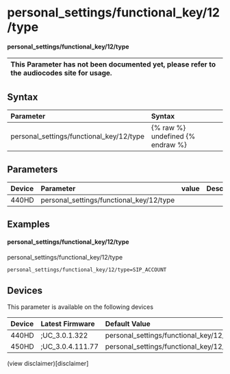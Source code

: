 ﻿---
description: personal_settings/functional_key/12/type
search:
    keywords: ['personal_settings','functional_key','12','type']
---

# personal_settings/functional_key/12/type

#### personal_settings/functional_key/12/type


| This Parameter has not been documented yet, please refer to the audiocodes site for usage.  |
| :--- |

## Syntax
| Parameter | Syntax |
| :--- | :--- |
|personal_settings/functional_key/12/type | {% raw %} undefined {% endraw %} |

## Parameters
|Device|Parameter|value|Description|
|:---|:---|:---|:---|
| 440HD | personal_settings/functional_key/12/type |  |  |

## Examples
#### personal_settings/functional_key/12/type

personal_settings/functional_key/12/type

```
personal_settings/functional_key/12/type=SIP_ACCOUNT
```

## Devices
This parameter is available on the following devices

| Device | Latest Firmware | Default Value |
|:---|:---|:---|
| 440HD | ;UC_3.0.1.322 | personal_settings/functional_key/12/type=SIP_ACCOUNT 
| 450HD | ;UC_3.0.4.111.77 | personal_settings/functional_key/12/type=EMPTY 

(view disclaimer)[disclaimer]
